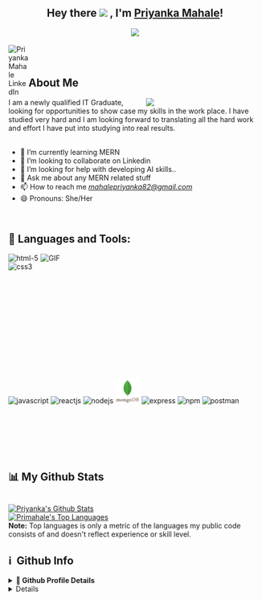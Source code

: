 <!-- ### Hi there 👋 -->

<!--
**Primahale/Primahale** is a ✨ _special_ ✨ repository because its `README.md` (this file) appears on your GitHub profile.

Here are some ideas to get you started:

- 🔭 I’m currently working on ...
- 🌱 I’m currently learning ...
- 👯 I’m looking to collaborate on ...
- 🤔 I’m looking for help with ...
- 💬 Ask me about ...
- 📫 How to reach me: ...
- 😄 Pronouns: ...
- ⚡ Fun fact: ...
-->
<!-- <img src="https://github-readme-stats.vercel.app/api?username=Abhi-lab2&&show_icons=true&title_color=ffffff&icon_color=bb2acf&text_color=daf7dc&bg_color=151515">

<img src="https://github-readme-stats.vercel.app/api/top-langs/?username=Abhi-lab2&layout=compact">

 -->


<h2 align="center">
  Hey there <img src="https://media.giphy.com/media/hvRJCLFzcasrR4ia7z/giphy.gif" width="28"> , I'm <a href="">Priyanka Mahale</a>!
   
</h2>

<p align="center">
  <img src="https://readme-typing-svg.herokuapp.com/?lines=Eat%20;Code%20;Sleep%20;Repeat&center=true&width=500&height=50">
</p>


<a href="https://www.linkedin.com/in/priyanka-mahale31/">
  <img align="left" alt="Priyanka Mahale LinkedIn" width="40px" src="https://raw.githubusercontent.com/peterthehan/peterthehan/master/assets/linkedin.svg" />
</a>


<br/>
<br/>


## About Me
<img align='right' src="https://media.giphy.com/media/M9gbBd9nbDrOTu1Mqx/giphy.gif" width="230">
I am a newly qualified IT Graduate, looking for opportunities to show case my skills in the work place. I have studied very hard and I am looking forward to translating all the hard work and effort I have put into studying into real results.
<br/>
<br/>



- 🌱 I’m currently learning MERN 
- 👯 I’m looking to collaborate on Linkedin
- 🤔 I’m looking for help with developing AI skills..
- 💬 Ask me about any MERN related stuff
- 📫 How to reach me *mahalepriyanka82@gmail.com*
- 😄 Pronouns: She/Her
<!-- - ⚡️ Fun fact: Hot water will turn into ice faster than cold water. -->
 <br>
 
## 🚀 Languages and Tools:
 <img align="right" alt="GIF" clear = "both" src="https://github.com/abhisheknaiidu/abhisheknaiidu/blob/master/code.gif?raw=true" width="440" height="250" />
<p align="left"> 
    <img src="https://img.icons8.com/color/48/000000/html-5.png" alt="html-5"/> 
    <img src="https://img.icons8.com/color/48/000000/css3.png" alt="css3"/>
    <img src="https://img.icons8.com/color/48/000000/javascript.png" alt="javascript"/>
    <img src="https://img.icons8.com/officel/80/000000/react.png" alt="reactjs"  width="48" height="48"/>
    <img src="https://img.icons8.com/color/48/000000/nodejs.png" alt="nodejs"/> 
    <img src="https://raw.githubusercontent.com/devicons/devicon/master/icons/mongodb/mongodb-original-wordmark.svg" alt="mongodb" width="48" height="48"/>
    <img src="https://encrypted-tbn0.gstatic.com/images?q=tbn:ANd9GcRS7RVaKE0ubjH_Ioi90MHiDzKw-GpNI1BsHw&usqp=CAU" alt="express" width="48" height="48"/>
    <img src="https://img.icons8.com/color/48/000000/npm.png"  alt="npm"/>   
    <img src="https://www.vectorlogo.zone/logos/getpostman/getpostman-icon.svg" alt="postman" width="45" height="45" alt="postman"/>
<!--     <img src="https://img.icons8.com/color/48/000000/git.png" alt="git"/> -->
    
</p>

<br/>
<br/>
<br/>
<br/>
<br/>

## 📊 My Github Stats

<br/>
    <a href="https://github.com/Primahale/github-readme-stats"><img alt="Priyanka's Github Stats" src="https://github-readme-stats.vercel.app/api?username=Primahale&show_icons=true&count_private=true&theme=chartreuse-dark&hide_border=true&bg_color=0D1117" /></a>
    </br>
  <a href="https://github.com/Primahale/github-readme-stats"><img alt="Primahale's Top Languages" src="https://github-readme-stats.vercel.app/api/top-langs/?username=Primahale&langs_count=8&count_private=true&layout=compact&theme=react&hide_border=true&bg_color=0D1117" /></a>
  <br/>
  <b>Note:</b> Top languages is only a metric of the languages my public code consists of and doesn't reflect experience or skill level.
  
 <br>
 
 <h2>ℹ️ &nbsp;Github Info</h2>
<details> 
  <summary><b>🔎 Github Profile Details</b></summary>
<p align="center"><img height="180em" src="https://github-profile-summary-cards.vercel.app/api/cards/profile-details?username=Primahale&theme=github_dark" alt="Primahale" align = "center"/></p>
</details>
<details>
<!--  <summary><b>🔥 Github Streaks</b></summary>
<p align="center"><img src="https://github-readme-streak-statskbiswal01s.herokuapp.com/?user=Abhi-lab2&theme=black-ice&hide_border=true&stroke=0000&background=0D1117&ring=e05397&fire=e05397&currStreakLabel=e05397" alt="Abhi-lab2" /></p>
</details> -->
<details>
<summary><b>📊 Github Contribution Graph</b></summary>
<p align="center"<a href="#"><img alt="Primahale's Activity Graph" src="https://activity-graph.herokuapp.com/graph?username=Primahale&bg_color=0D1117&color=e05397&line=e05397&point=FFFFFF&hide_border=true&" /></a></p>
</details>
<details>   
 <summary><b>🏆 Github Achievements</b></summary>
<p align="center"> <a href="https://github.com/Primahale"><img src="https://github-profile-trophy.vercel.app/?username=Primahale&margin-w=5&theme=radical" alt="Priyanka Mahale" /></a> </p>
 </details>


 <hr>
